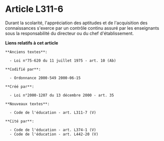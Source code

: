 # Article L311-6

Durant la scolarité, l'appréciation des aptitudes et de l'acquisition des connaissances s'exerce par un contrôle continu
assuré par les enseignants sous la responsabilité du directeur ou du chef d'établissement.

**Liens relatifs à cet article**

	**Anciens textes**:

	  - Loi n°75-620 du 11 juillet 1975 - art. 10 (Ab)

	**Codifié par**:

	  - Ordonnance 2000-549 2000-06-15

	**Créé par**:

	  - Loi n°2000-1207 du 13 décembre 2000 - art. 35

	**Nouveaux textes**:

	  - Code de l'éducation - art. L311-7 (V)

	**Cité par**:

	  - Code de l'éducation - art. L374-1 (V)
	  - Code de l'éducation - art. L442-20 (V)

